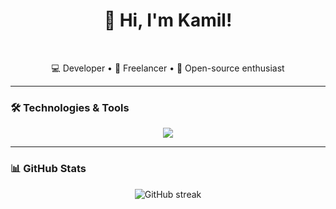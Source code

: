 <h1 align="center">👋 Hi, I'm Kamil!</h1>
<br>
<p align="center">
  💻 Developer • 🚀 Freelancer • 🧩 Open-source enthusiast
</p>

---

### 🛠️ Technologies & Tools

<p align="center">
  <img src="https://skillicons.dev/icons?i=python,js,cs,dotnet,react,maui,html,css,git,github,vscode" />
</p>

---

### 📊 GitHub Stats

<p align="center">
  <img src="https://github-readme-streak-stats.herokuapp.com/?user=KokeKoke1&theme=tokyonight" alt="GitHub streak" />
</p>
